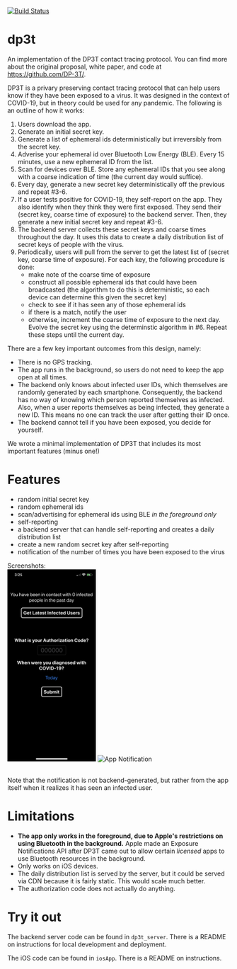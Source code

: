 [![Build Status](https://travis-ci.com/jmather625/dp3t.svg?branch=master)](https://travis-ci.com/jmather625/dp3t)

# dp3t
An implementation of the DP3T contact tracing protocol. You can find more about the original proposal, white paper, and code at https://github.com/DP-3T/.

DP3T is a privary preserving contact tracing protocol that can help users know if they have been exposed to a virus. It was designed in the context of
COVID-19, but in theory could be used for any pandemic. The following is an outline of how it works:

1. Users download the app.
2. Generate an initial secret key.
3. Generate a list of ephemeral ids deterministically but irreversibly from the secret key.
4. Adverise your ephemeral id over Bluetooth Low Energy (BLE). Every 15 minutes, use a new ephemeral ID from the list.
5. Scan for devices over BLE. Store any ephemeral IDs that you see along with a coarse indication of time (the current day would suffice).
6. Every day, generate a new secret key deterministically off the previous and repeat #3-6.
7. If a user tests positive for COVID-19, they self-report on the app. They also identify when they think they were first exposed. They send their (secret key, coarse time of exposure) to the backend server. Then, they generate a new initial secret key and repeat #3-6.
8. The backend server collects these secret keys and coarse times throughout the day. It uses this data to create a daily distribution list of secret keys of people with the virus.
9. Periodically, users will pull from the server to get the latest list of (secret key, coarse time of exposure). For each key, the following procedure is done:
    - make note of the coarse time of exposure
    - construct all possible ephemeral ids that could have been broadcasted (the algorithm to do this is deterministic, so each device can determine this given the secret key)
    - check to see if it has seen any of those ephemeral ids
    - if there is a match, notify the user
    - otherwise, increment the coarse time of exposure to the next day. Evolve the secret key using the determinstic algorithm in #6. Repeat these steps until the current day.

There are a few key important outcomes from this design, namely:
- There is no GPS tracking.
- The app runs in the background, so users do not need to keep the app open at all times.
- The backend only knows about infected user IDs, which themselves are randomly generated by each smartphone. Consequently, the backend has 
no way of knowing which person reported themselves as infected. Also, when a user reports themselves as being infected, they generate a new ID.
This means no one can track the user after getting their ID once.
- The backend cannot tell if you have been exposed, you decide for yourself.

We wrote a minimal implementation of DP3T that includes its most important features (minus one!)

# Features
- random initial secret key
- random ephemeral ids
- scan/advertising for ephemeral ids using BLE *in the foreground only*
- self-reporting
- a backend server that can handle self-reporting and creates a daily distribution list
- create a new random secret key after self-reporting
- notification of the number of times you have been exposed to the virus

Screenshots: <br />
<img src="static/app_sc.PNG" alt="App Screenshot" width="200"/>
<img src="static/notification.PNG" alt="App Notification" width="200"/>

<br />
Note that the notification is not backend-generated, but rather from the app itself when it realizes it has seen an infected user.
<br />

# Limitations
- **The app only works in the foreground, due to Apple's restrictions on using Bluetooth in the background.** Apple made an Exposure Notifications API
after DP3T came out to allow certain *licensed* apps to use Bluetooth resources in the background.
- Only works on iOS devices.
- The daily distribution list is served by the server, but it could be served via CDN because it is fairly static. This would scale much better.
- The authorization code does not actually do anything.


# Try it out
The backend server code can be found in `dp3t_server`. There is a README on instructions for local development and deployment.

The iOS code can be found in `iosApp`. There is a README on instructions.
